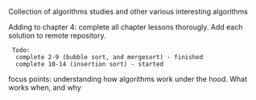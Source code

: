 Collection of algorithms studies and other various interesting algorithms

Adding to chapter 4:
     complete all chapter lessons thorougly. Add each solution to remote repository.
     
     Todo:
      complete 2-9 (bubble sort, and mergesort) - finished
      complete 10-14 (insertion sort) - started
     
focus points: understanding how algorithms work under the hood. What works when, and why

